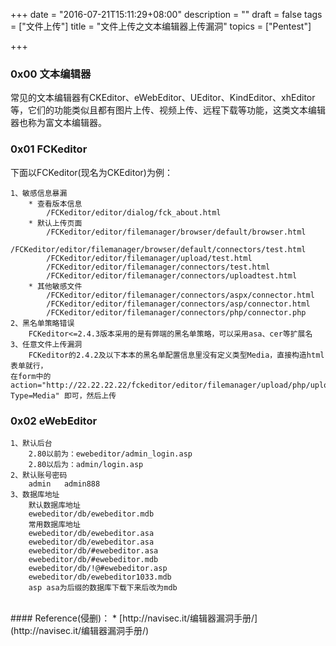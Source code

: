 +++
date = "2016-07-21T15:11:29+08:00"
description = ""
draft = false
tags = ["文件上传"]
title = "文件上传之文本编辑器上传漏洞"
topics = ["Pentest"]

+++

### 0x00 文本编辑器
常见的文本编辑器有CKEditor、eWebEditor、UEditor、KindEditor、xhEditor等，它们的功能类似且都有图片上传、视频上传、远程下载等功能，这类文本编辑器也称为富文本编辑器。

### 0x01 FCKeditor
下面以FCKeditor(现名为CKEditor)为例：
```
1、敏感信息暴漏
    * 查看版本信息
        /FCKeditor/editor/dialog/fck_about.html
    * 默认上传页面
        /FCKeditor/editor/filemanager/browser/default/browser.html
        /FCKeditor/editor/filemanager/browser/default/connectors/test.html
        /FCKeditor/editor/filemanager/upload/test.html
        /FCKeditor/editor/filemanager/connectors/test.html
        /FCKeditor/editor/filemanager/connectors/uploadtest.html
    * 其他敏感文件
        /FCKeditor/editor/filemanager/connectors/aspx/connector.html
        /FCKeditor/editor/filemanager/connectors/asp/connector.html
        /FCKeditor/editor/filemanager/connectors/php/connector.php
2、黑名单策略错误
    FCKeditor<=2.4.3版本采用的是有弊端的黑名单策略，可以采用asa、cer等扩展名
3、任意文件上传漏洞
    FCKeditor的2.4.2及以下本本的黑名单配置信息里没有定义类型Media，直接构造html表单就行，
在form中的action="http://22.22.22.22/fckeditor/editor/filemanager/upload/php/upload.php?Type=Media" 即可，然后上传
```

### 0x02 eWebEditor
```
1、默认后台
    2.80以前为：ewebeditor/admin_login.asp
    2.80以后为：admin/login.asp
2、默认账号密码
    admin   admin888
3、数据库地址
    默认数据库地址
    ewebeditor/db/ewebeditor.mdb
    常用数据库地址
    ewebeditor/db/ewebeditor.asa
    ewebeditor/db/ewebeditor.asa
    ewebeditor/db/#ewebeditor.asa
    ewebeditor/db/#ewebeditor.mdb
    ewebeditor/db/!@#ewebeditor.asp
    ewebeditor/db/ewebeditor1033.mdb
    asp asa为后缀的数据库下载下来后改为mdb
```
<br />
#### Reference(侵删)：
* [http://navisec.it/编辑器漏洞手册/](http://navisec.it/编辑器漏洞手册/)
